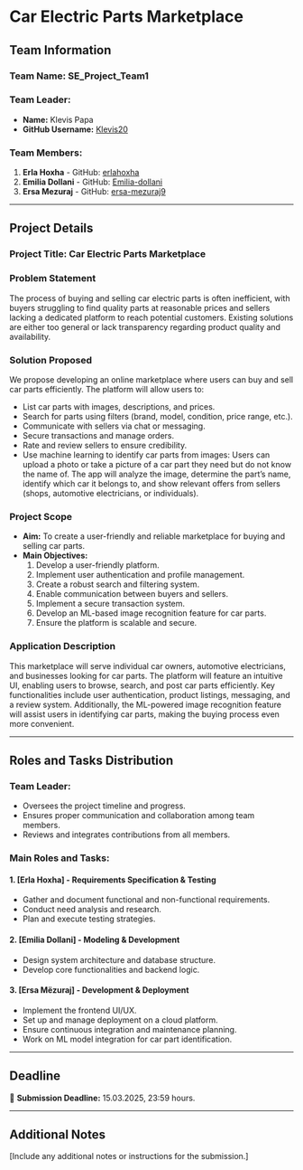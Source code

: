 # Car Electric Parts Marketplace  

## Team Information  

### Team Name: SE_Project_Team1  

### Team Leader:  
- **Name:** Klevis Papa  
- **GitHub Username:** [Klevis20](https://github.com/Klevis20)  

### Team Members:  
1. **Erla Hoxha** - GitHub: [erlahoxha](https://github.com/erlahoxha)  
2. **Emilia Dollani** - GitHub: [Emilia-dollani](https://github.com/Emilia-dollani)  
3. **Ersa Mezuraj** - GitHub: [ersa-mezuraj9](https://github.com/ersa-mezuraj9)  

---

## Project Details  

### **Project Title:** Car Electric Parts Marketplace  

### **Problem Statement**  
The process of buying and selling car electric parts is often inefficient, with buyers struggling to find quality parts at reasonable prices and sellers lacking a dedicated platform to reach potential customers. Existing solutions are either too general or lack transparency regarding product quality and availability.  

### **Solution Proposed**  
We propose developing an online marketplace where users can buy and sell car parts efficiently. The platform will allow users to:  

- List car parts with images, descriptions, and prices.  
- Search for parts using filters (brand, model, condition, price range, etc.).  
- Communicate with sellers via chat or messaging.  
- Secure transactions and manage orders.  
- Rate and review sellers to ensure credibility.  
- Use machine learning to identify car parts from images: Users can upload a photo or take a picture of a car part they need but do not know the name of. The app will analyze the image, determine the part’s name, identify which car it belongs to, and show relevant offers from sellers (shops, automotive electricians, or individuals).  

### **Project Scope**  
- **Aim:** To create a user-friendly and reliable marketplace for buying and selling car parts.  
- **Main Objectives:**  
  1. Develop a user-friendly platform.  
  2. Implement user authentication and profile management.  
  3. Create a robust search and filtering system.  
  4. Enable communication between buyers and sellers.  
  5. Implement a secure transaction system.  
  6. Develop an ML-based image recognition feature for car parts.  
  7. Ensure the platform is scalable and secure.  

### **Application Description**  
This marketplace will serve individual car owners, automotive electricians, and businesses looking for car parts. The platform will feature an intuitive UI, enabling users to browse, search, and post car parts efficiently. Key functionalities include user authentication, product listings, messaging, and a review system. Additionally, the ML-powered image recognition feature will assist users in identifying car parts, making the buying process even more convenient.  

---

## **Roles and Tasks Distribution**  

### **Team Leader:**  
- Oversees the project timeline and progress.  
- Ensures proper communication and collaboration among team members.  
- Reviews and integrates contributions from all members.  

### **Main Roles and Tasks:**  

#### **1. [Erla Hoxha] - Requirements Specification & Testing**  
- Gather and document functional and non-functional requirements.  
- Conduct need analysis and research.  
- Plan and execute testing strategies.  

#### **2. [Emilia Dollani] - Modeling & Development**  
- Design system architecture and database structure.  
- Develop core functionalities and backend logic.  

#### **3. [Ersa Mëzuraj] - Development & Deployment**  
- Implement the frontend UI/UX.  
- Set up and manage deployment on a cloud platform.  
- Ensure continuous integration and maintenance planning.  
- Work on ML model integration for car part identification.  

---

## **Deadline**  
📅 **Submission Deadline:** 15.03.2025, 23:59 hours.  

---

## **Additional Notes**  
[Include any additional notes or instructions for the submission.]  
